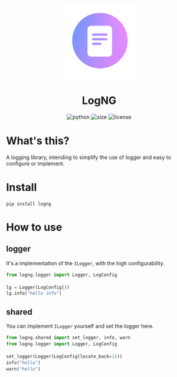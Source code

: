 <div align=center>
  <img width=200 src="https://raw.githubusercontent.com/H2Sxxa/logng/main/doc/logo.png" alt="[logo](https://raw.githubusercontent.com/H2Sxxa/logng/main/doc/logo.png)"/>
  <h1 align="center">LogNG</h1>
</div>

<div align=center>
  <img src="https://img.shields.io/badge/python-3.8+-blue" alt="python">
  <img src="https://img.shields.io/github/languages/code-size/H2Sxxa/logng" alt="size">
  <img src="https://img.shields.io/github/license/H2Sxxa/logng" alt="license">
</div>

# What's this?

A logging library, intending to simplify the use of logger and easy to configure or implement.

# Install

```shell
pip install logng
```

# How to use

## logger

It's a implementation of the `ILogger`, with the high configurability.

```python
from logng.logger import Logger, LogConfig

lg = Logger(LogConfig())
lg.info("hello info")
```

## shared

You can implement `ILogger` yourself and set the logger here.

```python
from logng.shared import set_logger, info, warn
from logng.logger import Logger, LogConfig

set_logger(Logger(LogConfig(locate_back=1)))
info("hello")
warn("hello")
```